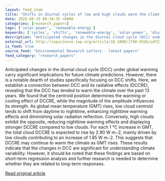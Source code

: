 ```yaml
---
layout: feed_item
title: "Shifts in diurnal cycles of low and high clouds warm the climate: evidence from decadal satellite observations"
date: 2025-08-15 08:34:35 +0000
categories: [research_papers]
tags: ['solar-power', 'renewable-energy']
keywords: ['cycles', 'shifts', 'renewable-energy', 'solar-power', 'diurnal']
description: "Anticipated changes in the diurnal cloud cycle (DCC) under global warming carry significant implications for future climate predictions"
external_url: http://iopscience.iop.org/article/10.1088/1748-9326/adf23c
is_feed: true
source_feed: "Environmental Research Letters - latest papers"
feed_category: "research_papers"
---
```


Anticipated changes in the diurnal cloud cycle (DCC) under global warming carry significant implications for future climate predictions. However, there is a notable dearth of studies specifically focusing on DCC shifts. Here, we establish a connection between DCC and its radiative effects (DCCRE), revealing that the DCC has tended to warm the climate over the past 13 years. We found that the centroid position determines the warming or cooling effect of DCCRE, while the magnitude of the amplitude influences its strength. As global mean temperature (GMT) rises, low cloud centroid tends to shift from daytime to nighttime, enhancing nighttime warming effects and diminishing solar radiation reflection. Conversely, high clouds exhibit the opposite, reducing nighttime warming effects and displaying stronger DCCRE compared to low clouds. For each 1 °C increase in GMT, the total cloud DCCRE is expected to rise by 2.90 W m−2, mainly driven by low clouds contributing to an increase of 1.85 W m−2. This suggests that DCCRE may continue to warm the climate as GMT rises. These results indicate that the changes in DCC are significant for understanding climate variability. However, it should be noted that these findings are based on short-term regression analysis and further research is needed to determine whether they are related to long-term responses.

[Read original article](http://iopscience.iop.org/article/10.1088/1748-9326/adf23c)
